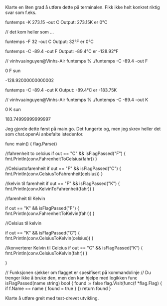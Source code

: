 Klarte en liten grad å utføre dette på terminalen. Fikk ikke helt konkret riktig svar som f.eks. 

funtemps -K 273.15 -out C
Output: 273.15K er 0°C

// det kom heller som ... 

funtemps -F 32 -out C
Output: 32°F er 0°C


funtemps -C -89.4 -out F
Output: -89.4°C er -128.92°F

// vinhvuainguyen@Vinhs-Air funtemps % ./funtemps -C -89.4 -out F

0 F sun

-128.92000000000002

funtemps -C -89.4 -out K
Output: -89.4°C er -183.75K

// vinhvuainguyen@Vinhs-Air funtemps % ./funtemps  -C -89.4 -out K

0 K sun

183.74999999999997



Jeg gjorde dette først på main.go. Det fungerte og, men jeg skrev heller det som chat.openAi anbefalte istedenfor.



func main() {
flag.Parse()

  //fahrenheit to celcius
    if out == "C" && isFlagPassed("F") {
        fmt.Println(conv.FahrenheitToCelsius(fahr))
    }


//Celsiustofarenheit
    if out == "F" && isFlagPassed("C") {
        fmt.Println(conv.CelsiusToFahrenheit(celsius))
    }

//kelvin til farenheit
if out == "F" && isFlagPassed("K") {
    fmt.Println(conv.KelvinToFahrenheit(fahr))
}

//farenheit til Kelvin  

if out == "K" && isFlagPassed("F") {
    fmt.Println(conv.FahrenheitToKelvin(fahr))
}

//Celsius til kelvin

if out == "K" && isFlagPassed("C") {
    fmt.Println(conv.CelsiusToKelvin(celsius))
}

//konverterer Kelvin til Celcius
if out == "C" && isFlagPassed("K") {
    fmt.Println(conv.CelsiusToKelvin(fahr))
}

}

// Funksjonen sjekker om flagget er spesifisert på kommandolinje
// Du trenger ikke å bruke den, men den kan hjelpe med logikken
func isFlagPassed(name string) bool {
    found := false
    flag.Visit(func(f *flag.Flag) {
        if f.Name == name {
            found = true
        }
    })
    return found
}



Klarte å utføre greit med test-drevet utvikling.


‌
